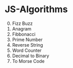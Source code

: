 # JS-Algorithms

0. Fizz Buzz
1. Anagram
2. Fibbonacci
3. Prime Number
4. Reverse String
5. Word Counter
6. Decimal to Binary
7. To Morse Code